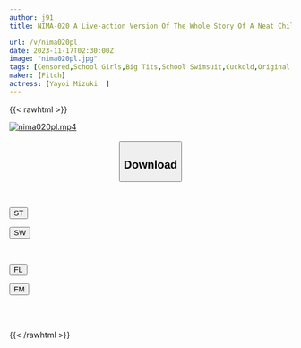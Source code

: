 ```yaml
---
author: j91
title: NIMA-020 A Live-action Version Of The Whole Story Of A Neat Childhood Friend From The Swimming Club Being Toyed With By A DQN! !

url: /v/nima020pl
date: 2023-11-17T02:30:00Z
image: "nima020pl.jpg"
tags: [Censored,School Girls,Big Tits,School Swimsuit,Cuckold,Original Collaboration	 ]
maker: [Fitch]
actress: [Yayoi Mizuki  ]
---
```



{{< rawhtml >}}

<div class="video" data-videoid="xolZ6wevv8IkbRo">
    <a href="javascript:;">
        <img src="/v/nima020pl/nima020pl.jpg" width="WIDTH" height="HEIGHT" alt="nima020pl.mp4" loading="lazy">
    </a>
</div>

<script type="text/javascript" src="https://j91.asia/asset/on-demand-st.js"></script>

<br>
  <link rel="stylesheet" href="https://j91.asia/asset/bs5.css">
  
  <center>
  <button class="btn btn-primary" type="button" data-bs-toggle="collapse" data-bs-target=".multi-collapse" aria-expanded="false" aria-controls="multiCollapseExample1 multiCollapseExample2"><h2>Download</h2></button></center>
</p>
<div class="row">
  <div class="col">
    <div class="collapse multi-collapse" id="multiCollapseExample1">
      <div class="card card-body">
	      	      <br>
<div class="buttons">  
<p><a href="https://streamtape.to/v/xolZ6wevv8IkbRo" target="_blank"><button class="btn-hover color-3"><i class="fa fa-download"></i> ST</button></a></p>
<p><a href="https://sfastwish.com/n75sbafmdveo" target="_blank"><button class="btn-hover color-2"><i class="fa fa-download"></i> SW</button></a></p></div>
    </div>
  </div>
</div>
  <div class="col">
    <div class="collapse multi-collapse" id="multiCollapseExample2">
      <div class="card card-body">
	      <br>
<div class="buttons">
<p><a href="javascript:;" target="_blank"><button class="btn-hover color-9"><i class="fa fa-download"></i> FL</button></a></p>
<p><a href="javascript:;" target="_blank"><button class="btn-hover color-8"><i class="fa fa-download"></i> FM</button></a></p></div>
<br><br>
      </div>
    </div>
  </div>
</div>

{{< /rawhtml >}}
